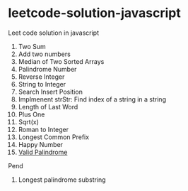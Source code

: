 # leetcode-solution-javascript
Leet code solution in javascript

1. Two Sum
2. Add two numbers
3. Median of Two Sorted Arrays 
4. Palindrome Number
5. Reverse Integer
6. String to Integer
7. Search Insert Position
8. Implmenent strStr: Find index of a string in a string
9. Length of Last Word
10. Plus One
11. Sqrt(x)
12. Roman to Integer
13. Longest Common Prefix
14. Happy Number
15. [Valid Palindrome](validpalindrome.js)


Pend
1. Longest palindrome substring
